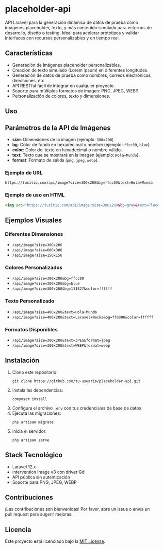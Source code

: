 # placeholder-api

API Laravel para la generación dinámica de datos de prueba como imágenes placeholder, texto, y más contenido simulado para entornos de desarrollo, diseño o testing. Ideal para acelerar prototipos y validar interfaces con recursos personalizables y en tiempo real.

## Características
- Generación de imágenes placeholder personalizables.
- Creación de texto simulado (Lorem Ipsum) en diferentes longitudes.
- Generación de datos de prueba como nombres, correos electrónicos, direcciones, etc.
- API RESTful fácil de integrar en cualquier proyecto.
- Soporte para múltiples formatos de imagen: PNG, JPEG, WEBP.
- Personalización de colores, texto y dimensiones.

## Uso
## Parámetros de la API de Imágenes
- **size**: Dimensiones de la imagen (ejemplo: `300x200`).
- **bg**: Color de fondo en hexadecimal o nombre (ejemplo: `ffcc00`, `blue`).
- **color**: Color del texto en hexadecimal o nombre válido.
- **text**: Texto que se mostrará en la imagen (ejemplo: `Hola+Mundo`).
- **format**: Formato de salida (`png`, `jpeg`, `webp`).

### Ejemplo de URL
```
https://tusitio.com/api/image?size=300x200&bg=ffcc00&text=Hola+Mundo
```

### Ejemplo de uso en HTML
```html
<img src="https://tusitio.com/api/image?size=300x200&bg=gray&text=Placeholder" alt="Placeholder">
```

## Ejemplos Visuales
### Diferentes Dimensiones
- `/api/image?size=300x200`
- `/api/image?size=600x300`
- `/api/image?size=150x150`

### Colores Personalizados
- `/api/image?size=300x200&bg=ffcc00`
- `/api/image?size=300x200&bg=blue`
- `/api/image?size=300x200&bg=111827&color=ffffff`

### Texto Personalizado
- `/api/image?size=400x200&text=Hola+Mundo`
- `/api/image?size=400x200&text=Laravel+Rocks&bg=ff0000&color=ffffff`

### Formatos Disponibles
- `/api/image?size=300x200&text=JPEG&format=jpeg`
- `/api/image?size=300x200&text=WEBP&format=webp`

## Instalación
1. Clona este repositorio:
   ```
   git clone https://github.com/tu-usuario/placeholder-api.git
   ```
2. Instala las dependencias:
   ```
   composer install
   ```
3. Configura el archivo `.env` con tus credenciales de base de datos.
4. Ejecuta las migraciones:
   ```
   php artisan migrate
   ```
5. Inicia el servidor:
   ```
   php artisan serve
   ```

## Stack Tecnológico
- Laravel 12.x
- Intervention Image v3 con driver Gd
- API pública sin autenticación
- Soporte para PNG, JPEG, WEBP

## Contribuciones
¡Las contribuciones son bienvenidas! Por favor, abre un issue o envía un pull request para sugerir mejoras.

## Licencia
Este proyecto está licenciado bajo la [MIT License](LICENSE).
